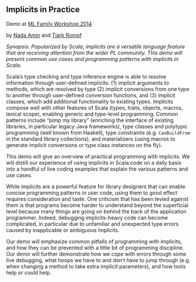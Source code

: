Implicits in Practice
---------------------

Demo at [ML Family Workshop 2014](http://okmij.org/ftp/ML/ML14.html)

by [Nada Amin](http://github.com/namin) and [Tiark Rompf](http://github.com/TiarkRompf)

_Synopsis: Popularized by Scala, implicits are a versatile language feature that are receiving attention from the wider PL community. This demo will present common use cases and programming patterns with implicits in Scala._

Scala’s type checking and type inference engine is able to resolve information through user-defined implicits: (1) implicit arguments to methods, which are resolved by type (2) implicit conversions from one type to another through user-defined conversion functions, and (3) implicit classes, which add additional functionality to existing types. Implicits compose well with other features of Scala (types, traits, objects, macros, lexical scope), enabling generic and type-level programming. Common patterns include “pimp my library” (enriching the interface of existing libraries, in particular legacy Java frameworks), type classes and polytypic programming (well known from Haskell), type constraints (e.g. `CanBuildFrom` in the standard library collections), and materializers (using macros to generate implicit conversions or type class instances on the fly).

This demo will give an overview of practical programming with implicits. We will distill our experience of using implicits in Scala code on a daily basis into a handful of live coding examples that explain the various patterns and use cases.

While implicits are a powerful feature for library designers that can enable concise programming patterns in user code, using them to good effect requires consideration and taste. One criticism that has been levied against them is that programs become harder to understand beyond the superficial level because many things are going on behind the back of the application programmer. Indeed, debugging implicits-heavy code can become complicated, in particular due to unfamiliar and unexpected type errors caused by inapplicable or ambiguous implicits. 

Our demo will emphasize common pitfalls of programming with implicits, and how they can be prevented with a little bit of programming discipline. Our demo will further demonstrate how we cope with errors through some live debugging, what hoops we have to and don’t have to jump through (e.g. when changing a method to take extra implicit parameters), and how tools help or could help.

